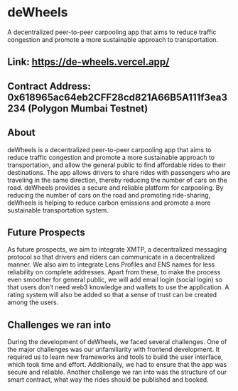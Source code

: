 # deWheels
 A decentralized peer-to-peer carpooling app that aims to reduce traffic congestion and promote a more sustainable approach to transportation.

## Link: https://de-wheels.vercel.app/
## Contract Address: 0x618965ac64eb2CFF28cd821A66B5A111f3ea3234 (Polygon Mumbai Testnet)

## About
deWheels is a decentralized peer-to-peer carpooling app that aims to reduce traffic congestion and promote a more sustainable approach to transportation, and allow the general public to find affordable rides to their destinations. The app allows drivers to share rides with passengers who are traveling in the same direction, thereby reducing the number of cars on the road. deWheels provides a secure and reliable platform for carpooling. By reducing the number of cars on the road and promoting ride-sharing, deWheels is helping to reduce carbon emissions and promote a more sustainable transportation system.

## Future Prospects
As future prospects, we aim to integrate XMTP, a decentralized messaging protocol so that drivers and riders can communicate in a decentralized manner. We also aim to integrate Lens Profiles and ENS names for less reliability on complete addresses. Apart from these, to make the process even smoother for general public, we will add email login (social login) so that users don’t need web3 knowledge and wallets to use the application. A rating system will also be added so that a sense of trust can be created among the users.

## Challenges we ran into

During the development of deWheels, we faced several challenges. One of the major challenges was our unfamiliarity with frontend development. It required us to learn new frameworks and tools to build the user interface, which took time and effort. Additionally, we had to ensure that the app was secure and reliable. Another challenge we ran into was the structure of our smart contract, what way the rides should be published and booked.
